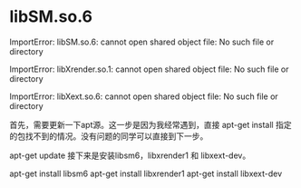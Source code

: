 
# libSM.so.6

ImportError: libSM.so.6: cannot open shared object file: No such file or directory

ImportError: libXrender.so.1: cannot open shared object file: No such file or directory

ImportError: libXext.so.6: cannot open shared object file: No such file or directory

首先，需要更新一下apt源。这一步是因为我经常遇到，直接 apt-get install 指定的包找不到的情况。没有问题的同学可以直接到下一步。

apt-get update
接下来是安装libsm6，libxrender1 和 libxext-dev。

apt-get install libsm6
apt-get install libxrender1
apt-get install libxext-dev
 
